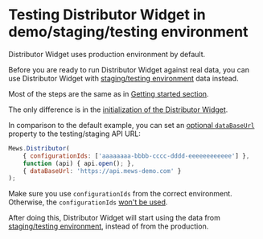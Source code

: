 # Testing Distributor Widget in demo/staging/testing environment

Distributor Widget uses production environment by default.

Before you are ready to run Distributor Widget against real data, you can use Distributor Widget with [staging/testing environment](../../distributor-api-v1/environments.md) data instead.

Most of the steps are the same as in [Getting started section](../getting-started.md).

The only difference is in the [initialization of the Distributor Widget](../getting-started.md#initialize-distributor-widget).

In comparison to the default example, you can set an [optional `dataBaseUrl`](../reference.md#string-databaseurl) property to the testing/staging API URL:

```javascript
Mews.Distributor(
    { configurationIds: ['aaaaaaaa-bbbb-cccc-dddd-eeeeeeeeeeee'] },
    function (api) { api.open(); },
    { dataBaseUrl: 'https://api.mews-demo.com' }
);
```

Make sure you use `configurationIds` from the correct environment. Otherwise, the `configurationIds` [won't be used](../../faq.md#why-distributor-doesnt-use-the-configuration-ids-ive-provided).

After doing this, Distributor Widget will start using the data from [staging/testing environment](../../distributor-api-v1/environments.md), instead of from the production.
